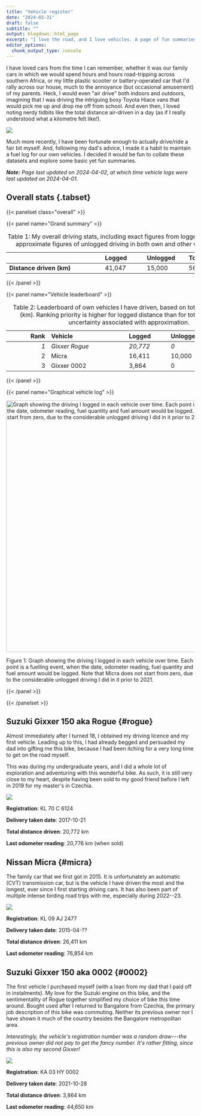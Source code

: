 ```yaml
---
title: "Vehicle register"
date: "2024-03-31"
draft: false
subtitle: ""
output: blogdown::html_page
excerpt: "I love the road, and I love vehicles. A page of fun summaries about different vehicles I've personally owned or been closely associated with. (Featured image is Bing's rendition of my dream car, a 1990s Toyota Hilux.)"
editor_options: 
  chunk_output_type: console
---
```

<script src="{{< blogdown/postref >}}index_files/kePrint/kePrint.js"></script>
<link href="{{< blogdown/postref >}}index_files/lightable/lightable.css" rel="stylesheet" />
<script src="{{< blogdown/postref >}}index_files/kePrint/kePrint.js"></script>
<link href="{{< blogdown/postref >}}index_files/lightable/lightable.css" rel="stylesheet" />





I have loved cars from the time I can remember, whether it was our family cars in which we would spend hours and hours road-tripping across southern Africa, or my little plastic scooter or battery-operated car that I'd rally across our house, much to the annoyance (but occasional amusement) of my parents. Heck, I would even "air drive" both indoors and outdoors, imagining that I was driving the intriguing boxy Toyota Hiace vans that would pick me up and drop me off from school. And even then, I loved noting nerdy tidbits like the total distance air-driven in a day (as if I really understood what a kilometre felt like!).

![](featured_hilux.jpeg)

Much more recently, I have been fortunate enough to actually drive/ride a fair bit myself. And, following my dad's advice, I made it a habit to maintain a fuel log for our own vehicles. I decided it would be fun to collate these datasets and explore some basic yet fun summaries. 

***Note:*** *Page last updated on 2024-04-02, at which time vehicle logs were last updated on 2024-04-01.*

## Overall stats {.tabset}


{{< panelset class="overall" >}}


{{< panel name="Grand summary" >}}

<table>
<caption>Table 1: My overall driving stats, including exact figures from logged data and approximate figures of unlogged driving in both own and other vehicles.</caption>
 <thead>
  <tr>
   <th style="text-align:left;">  </th>
   <th style="text-align:left;"> Logged </th>
   <th style="text-align:left;"> Unlogged </th>
   <th style="text-align:left;"> Total </th>
  </tr>
 </thead>
<tbody>
  <tr>
   <td style="text-align:left;min-width: 15em; font-weight: bold;"> Distance driven (km) </td>
   <td style="text-align:left;min-width: 6em; "> 41,047 </td>
   <td style="text-align:left;min-width: 6em; "> 15,000 </td>
   <td style="text-align:left;min-width: 6em; "> 56,047 </td>
  </tr>
</tbody>
</table>
  
{{< /panel >}}


{{< panel name="Vehicle leaderboard" >}}

<table>
<caption>Table 2: Leaderboard of own vehicles I have driven, based on total distance driven (km). Ranking priority is higher for logged distance than for total, owing to the uncertainty associated with approximation.</caption>
 <thead>
  <tr>
   <th style="text-align:right;"> Rank </th>
   <th style="text-align:left;"> Vehicle </th>
   <th style="text-align:left;"> Logged </th>
   <th style="text-align:left;"> Unlogged </th>
   <th style="text-align:left;"> Total </th>
  </tr>
 </thead>
<tbody>
  <tr>
   <td style="text-align:right;font-style: italic;min-width: 6em; "> 1 </td>
   <td style="text-align:left;font-style: italic;min-width: 12em; "> Gixxer Rogue </td>
   <td style="text-align:left;font-style: italic;min-width: 6em; "> 20,772 </td>
   <td style="text-align:left;font-style: italic;min-width: 6em; "> 0 </td>
   <td style="text-align:left;font-style: italic;min-width: 6em; "> 20,772 </td>
  </tr>
  <tr>
   <td style="text-align:right;min-width: 6em; "> 2 </td>
   <td style="text-align:left;min-width: 12em; "> Micra </td>
   <td style="text-align:left;min-width: 6em; "> 16,411 </td>
   <td style="text-align:left;min-width: 6em; "> 10,000 </td>
   <td style="text-align:left;min-width: 6em; "> 26,411 </td>
  </tr>
  <tr>
   <td style="text-align:right;min-width: 6em; "> 3 </td>
   <td style="text-align:left;min-width: 12em; "> Gixxer 0002 </td>
   <td style="text-align:left;min-width: 6em; "> 3,864 </td>
   <td style="text-align:left;min-width: 6em; "> 0 </td>
   <td style="text-align:left;min-width: 6em; "> 3,864 </td>
  </tr>
</tbody>
</table>
  
{{< /panel >}}


{{< panel name="Graphical vehicle log" >}}

<div class="figure">
<img src="{{< blogdown/postref >}}index_files/figure-html/unnamed-chunk-3-1.png" alt="Graph showing the driving I logged in each vehicle over time. Each point is a fuelling event, when the date, odometer reading, fuel quantity and fuel amount would be logged. Note that Micra does not start from zero, due to the considerable unlogged driving I did in it prior to 2021." width="672" />
<p class="caption">Figure 1: Graph showing the driving I logged in each vehicle over time. Each point is a fuelling event, when the date, odometer reading, fuel quantity and fuel amount would be logged. Note that Micra does not start from zero, due to the considerable unlogged driving I did in it prior to 2021.</p>
</div>

{{< /panel >}}


{{< /panelset >}}


## Suzuki Gixxer 150 aka Rogue {#rogue}

Almost immediately after I turned 18, I obtained my driving licence and my first vehicle. Leading up to this, I had already begged and persuaded my dad into gifting me this bike, because I had been itching for a very long time to get on the road myself. 

This was during my undergraduate years, and I did a whole lot of exploration and adventuring with this wonderful bike. As such, it is still very close to my heart, despite having been sold to my good friend before I left in 2019 for my master's in Czechia. 

![](rogue.jpg)

**Registration**: KL 70 C 6124

**Delivery taken date**: 2017-10-21

**Total distance driven**: 20,772 km

**Last odometer reading**: 20,776 km (when sold)

## Nissan Micra {#micra}

The family car that we first got in 2015. It is unfortunately an automatic (CVT) transmission car, but is the vehicle I have driven the most and the longest, ever since I first starting driving cars. It has also been part of multiple intense birding road trips with me, especially during 2022--23.

![](micra.jpg)

**Registration**: KL 09 AJ 2477

**Delivery taken date**: 2015-04-??

**Total distance driven**: 26,411 km

**Last odometer reading**: 76,854 km

## Suzuki Gixxer 150 aka 0002 {#0002}

The first vehicle I purchased myself (with a loan from my dad that I paid off in instalments). My love for the Suzuki engine on this bike, and the sentimentality of Rogue together simplified my choice of bike this time around. Bought used after I returned to Bangalore from Czechia, the primary job description of this bike was commuting. Neither its previous owner nor I have shown it much of the country besides the Bangalore metropolitan area.

*Interestingly, the vehicle's registration number was a random draw---the previous owner did not pay to get the fancy number. It's rather fitting, since this is also my second Gixxer!*

![](0002.jpg)

**Registration**: KA 03 HY 0002

**Delivery taken date**: 2021-10-28

**Total distance driven**: 3,864 km

**Last odometer reading**: 44,650 km
